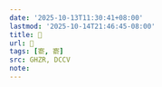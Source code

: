 ```yaml
---
date: '2025-10-13T11:30:41+08:00'
lastmod: '2025-10-14T21:46:45-08:00'
title: 󰦳
url: 󰦳
tags: [窬, 窬]
src: GHZR, DCCV
note:
---
```

